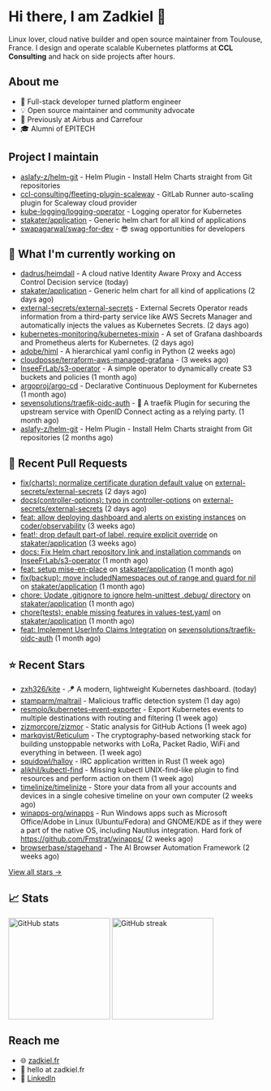 # Hi there, I am Zadkiel 👋

Linux lover, cloud native builder and open source maintainer from Toulouse, France. I design and operate scalable Kubernetes platforms at **CCL Consulting** and hack on side projects after hours.

## About me

* 💼 Full-stack developer turned platform engineer
* 💡 Open source maintainer and community advocate
* 🏢 Previously at Airbus and Carrefour
* 🎓 Alumni of EPITECH

## Project I maintain

- [aslafy-z/helm-git](https://github.com/aslafy-z/helm-git) - Helm Plugin - Install Helm Charts straight from Git repositories
- [ccl-consulting/fleeting-plugin-scaleway](https://gitlab.com/ccl-consulting/fleeting-plugin-scaleway) - GitLab Runner auto-scaling plugin for Scaleway cloud provider
- [kube-logging/logging-operator](https://github.com/kube-logging/logging-operator) - Logging operator for Kubernetes
- [stakater/application](https://github.com/stakater/application) - Generic helm chart for all kind of applications
- [swapagarwal/swag-for-dev](https://github.com/swapagarwal/swag-for-dev) - 😎 swag opportunities for developers

## 👷 What I'm currently working on


- [dadrus/heimdall](https://github.com/dadrus/heimdall) - A cloud native Identity Aware Proxy and Access Control Decision service (today)
- [stakater/application](https://github.com/stakater/application) - Generic helm chart for all kind of applications (2 days ago)
- [external-secrets/external-secrets](https://github.com/external-secrets/external-secrets) - External Secrets Operator reads information from a third-party service like AWS Secrets Manager and automatically injects the values as Kubernetes Secrets. (2 days ago)
- [kubernetes-monitoring/kubernetes-mixin](https://github.com/kubernetes-monitoring/kubernetes-mixin) -  A set of Grafana dashboards and Prometheus alerts for Kubernetes. (2 days ago)
- [adobe/himl](https://github.com/adobe/himl) - A hierarchical yaml config in Python (2 weeks ago)
- [cloudposse/terraform-aws-managed-grafana](https://github.com/cloudposse/terraform-aws-managed-grafana) -  (3 weeks ago)
- [InseeFrLab/s3-operator](https://github.com/InseeFrLab/s3-operator) - A simple operator to dynamically create S3 buckets and policies (1 month ago)
- [argoproj/argo-cd](https://github.com/argoproj/argo-cd) - Declarative Continuous Deployment for Kubernetes (1 month ago)
- [sevensolutions/traefik-oidc-auth](https://github.com/sevensolutions/traefik-oidc-auth) - 🧩 A traefik Plugin for securing the upstream service with OpenID Connect acting as a relying party. (1 month ago)
- [aslafy-z/helm-git](https://github.com/aslafy-z/helm-git) - Helm Plugin - Install Helm Charts straight from Git repositories (2 months ago)



## 🔨 Recent Pull Requests


- [fix(charts): normalize certificate duration default value](https://github.com/external-secrets/external-secrets/pull/5497) on [external-secrets/external-secrets](https://github.com/external-secrets/external-secrets) (2 days ago)
- [docs(controller-options): typo in controller-options](https://github.com/external-secrets/external-secrets/pull/5496) on [external-secrets/external-secrets](https://github.com/external-secrets/external-secrets) (2 days ago)
- [feat: allow deploying dashboard and alerts on existing instances](https://github.com/coder/observability/pull/62) on [coder/observability](https://github.com/coder/observability) (3 weeks ago)
- [feat!: drop default part-of label, require explicit override](https://github.com/stakater/application/pull/455) on [stakater/application](https://github.com/stakater/application) (3 weeks ago)
- [docs: Fix Helm chart repository link and installation commands](https://github.com/InseeFrLab/s3-operator/pull/103) on [InseeFrLab/s3-operator](https://github.com/InseeFrLab/s3-operator) (1 month ago)
- [feat: setup mise-en-place](https://github.com/stakater/application/pull/450) on [stakater/application](https://github.com/stakater/application) (1 month ago)
- [fix(backup): move includedNamespaces out of range and guard for nil](https://github.com/stakater/application/pull/448) on [stakater/application](https://github.com/stakater/application) (1 month ago)
- [chore: Update .gitignore to ignore helm-unittest .debug/ directory](https://github.com/stakater/application/pull/447) on [stakater/application](https://github.com/stakater/application) (1 month ago)
- [chore(tests): enable missing features in values-test.yaml](https://github.com/stakater/application/pull/445) on [stakater/application](https://github.com/stakater/application) (1 month ago)
- [feat: Implement UserInfo Claims Integration](https://github.com/sevensolutions/traefik-oidc-auth/pull/206) on [sevensolutions/traefik-oidc-auth](https://github.com/sevensolutions/traefik-oidc-auth) (1 month ago)

## ⭐ Recent Stars


- [zxh326/kite](https://github.com/zxh326/kite) - 🪁 A modern, lightweight Kubernetes dashboard.  (today)
- [stamparm/maltrail](https://github.com/stamparm/maltrail) - Malicious traffic detection system (1 day ago)
- [resmoio/kubernetes-event-exporter](https://github.com/resmoio/kubernetes-event-exporter) - Export Kubernetes events to multiple destinations with routing and filtering (1 week ago)
- [zizmorcore/zizmor](https://github.com/zizmorcore/zizmor) - Static analysis for GitHub Actions (1 week ago)
- [markqvist/Reticulum](https://github.com/markqvist/Reticulum) - The cryptography-based networking stack for building unstoppable networks with LoRa, Packet Radio, WiFi and everything in between. (1 week ago)
- [squidowl/halloy](https://github.com/squidowl/halloy) - IRC application written in Rust (1 week ago)
- [alikhil/kubectl-find](https://github.com/alikhil/kubectl-find) - Missing kubectl UNIX-find-like plugin to find resources and perform action on them (1 week ago)
- [timelinize/timelinize](https://github.com/timelinize/timelinize) - Store your data from all your accounts and devices in a single cohesive timeline on your own computer (2 weeks ago)
- [winapps-org/winapps](https://github.com/winapps-org/winapps) -  Run Windows apps such as Microsoft Office/Adobe in Linux (Ubuntu/Fedora) and GNOME/KDE as if they were a part of the native OS, including Nautilus integration. Hard fork of https://github.com/Fmstrat/winapps/ (2 weeks ago)
- [browserbase/stagehand](https://github.com/browserbase/stagehand) - The AI Browser Automation Framework (2 weeks ago)

[View all stars →](https://github.com/aslafy-z?tab=stars)

## 📈 Stats

<a href="#"><img height=200 align="center" src="https://github-readme-stats.vercel.app/api?username=aslafy-z&show_icons=true&count_private=true&hide_border=true&theme=transparent" alt="GitHub stats" /></a>
<a href="#"><img height=200 align="center" src="https://github-readme-streak-stats-eight.vercel.app/?user=aslafy-z&hide_border=true&theme=transparent" alt="GitHub streak" /></a>

## Reach me

* 🌐 [zadkiel.fr](https://zadkiel.fr)
* 💬 hello at zadkiel.fr
* 🤝 [LinkedIn](https://go.zadkiel.fr/linkedin)
